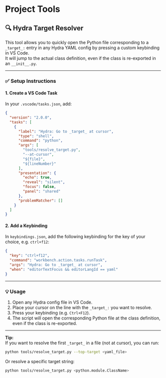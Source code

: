 # Project Tools

## 🔍 Hydra Target Resolver

This tool allows you to quickly open the Python file corresponding to a `_target_:` entry in any Hydra YAML config by pressing a custom keybinding in VS Code.  
It will jump to the actual class definition, even if the class is re-exported in an `__init__.py`.

---

### ✅ Setup Instructions

#### 1. Create a VS Code Task
In your `.vscode/tasks.json`, add:

```json
{
  "version": "2.0.0",
  "tasks": [
    {
      "label": "Hydra: Go to _target_ at cursor",
      "type": "shell",
      "command": "python",
      "args": [
        "tools/resolve_target.py",
        "--at-cursor",
        "${file}",
        "${lineNumber}"
      ],
      "presentation": {
        "echo": true,
        "reveal": "silent",
        "focus": false,
        "panel": "shared"
      },
      "problemMatcher": []
    }
  ]
}
```

#### 2. Add a Keybinding
In `keybindings.json`, add the following keybinding for the key of your choice, e.g. `ctrl+f12`:

```json
{
  "key": "ctrl+f12",
  "command": "workbench.action.tasks.runTask",
  "args": "Hydra: Go to _target_ at cursor",
  "when": "editorTextFocus && editorLangId == yaml"
}
```

---

### 💡 Usage

1. Open any Hydra config file in VS Code.
2. Place your cursor on the line with the `_target_:` you want to resolve.
3. Press your keybinding (e.g. `Ctrl+F12`).
4. The script will open the corresponding Python file at the class definition, even if the class is re-exported.

---

**Tip:**  
If you want to resolve the first `_target_` in a file (not at cursor), you can run:
```sh
python tools/resolve_target.py --top-target <yaml_file>
```
Or resolve a specific target string:
```sh
python tools/resolve_target.py <python.module.ClassName>
```


